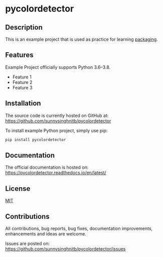 # pycolordetector

## Description

This is an example project that is used as practice for learning [packaging][pcking].


## Features

Example Project officially supports Python 3.6–3.8.

* Feature 1
* Feature 2
* Feature 3


## Installation

The source code is currently hosted on GitHub at:
https://github.com/sunnysinghnitb/pycolordetector

To install example Python project, simply use pip:
```sh
pip install pycolordetector
```


## Documentation

The official documentation is hosted on:
https://pycolordetector.readthedocs.io/en/latest/

## License

[MIT][mit]


## Contributions

All contributions, bug reports, bug fixes, documentation improvements, enhancements and ideas are welcome.

Issues are posted on:
https://github.com/sunnysinghnitb/pycolordetector/issues


[pcking]: https://packaging.python.org
[mit]: https://github.com/sunnysinghnitb/pycolordetector/blob/master/LICENSE
"# example-project"
